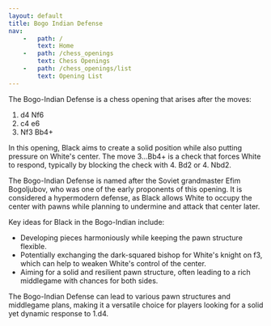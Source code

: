 ```yaml
---
layout: default
title: Bogo Indian Defense
nav:
    -   path: /
        text: Home
    -   path: /chess_openings
        text: Chess Openings
    -   path: /chess_openings/list
        text: Opening List
---
```


The Bogo-Indian Defense is a chess opening that arises after the moves:

1. d4 Nf6  
2. c4 e6  
3. Nf3 Bb4+

In this opening, Black aims to create a solid position while also putting pressure on White's center. The move 3...Bb4+ is a check that forces White to respond, typically by blocking the check with 4. Bd2 or 4. Nbd2. 

The Bogo-Indian Defense is named after the Soviet grandmaster Efim Bogoljubov, who was one of the early proponents of this opening. It is considered a hypermodern defense, as Black allows White to occupy the center with pawns while planning to undermine and attack that center later.

Key ideas for Black in the Bogo-Indian include:

- Developing pieces harmoniously while keeping the pawn structure flexible.
- Potentially exchanging the dark-squared bishop for White's knight on f3, which can help to weaken White's control of the center.
- Aiming for a solid and resilient pawn structure, often leading to a rich middlegame with chances for both sides.

The Bogo-Indian Defense can lead to various pawn structures and middlegame plans, making it a versatile choice for players looking for a solid yet dynamic response to 1.d4.